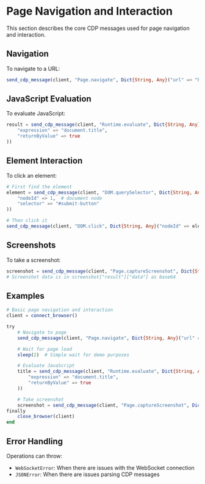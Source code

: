 # Page Navigation and Interaction

This section describes the core CDP messages used for page navigation and interaction.

## Navigation

To navigate to a URL:
```julia
send_cdp_message(client, "Page.navigate", Dict{String, Any}("url" => "https://example.com"))
```

## JavaScript Evaluation

To evaluate JavaScript:
```julia
result = send_cdp_message(client, "Runtime.evaluate", Dict{String, Any}(
    "expression" => "document.title",
    "returnByValue" => true
))
```

## Element Interaction

To click an element:
```julia
# First find the element
element = send_cdp_message(client, "DOM.querySelector", Dict{String, Any}(
    "nodeId" => 1,  # document node
    "selector" => "#submit-button"
))

# Then click it
send_cdp_message(client, "DOM.click", Dict{String, Any}("nodeId" => element["result"]["nodeId"]))
```

## Screenshots

To take a screenshot:
```julia
screenshot = send_cdp_message(client, "Page.captureScreenshot", Dict{String, Any}())
# Screenshot data is in screenshot["result"]["data"] as base64
```

## Examples

```julia
# Basic page navigation and interaction
client = connect_browser()

try
    # Navigate to page
    send_cdp_message(client, "Page.navigate", Dict{String, Any}("url" => "https://example.com"))

    # Wait for page load
    sleep(2)  # Simple wait for demo purposes

    # Evaluate JavaScript
    title = send_cdp_message(client, "Runtime.evaluate", Dict{String, Any}(
        "expression" => "document.title",
        "returnByValue" => true
    ))

    # Take screenshot
    screenshot = send_cdp_message(client, "Page.captureScreenshot", Dict{String, Any}())
finally
    close_browser(client)
end
```

## Error Handling

Operations can throw:
- `WebSocketError`: When there are issues with the WebSocket connection
- `JSONError`: When there are issues parsing CDP messages
